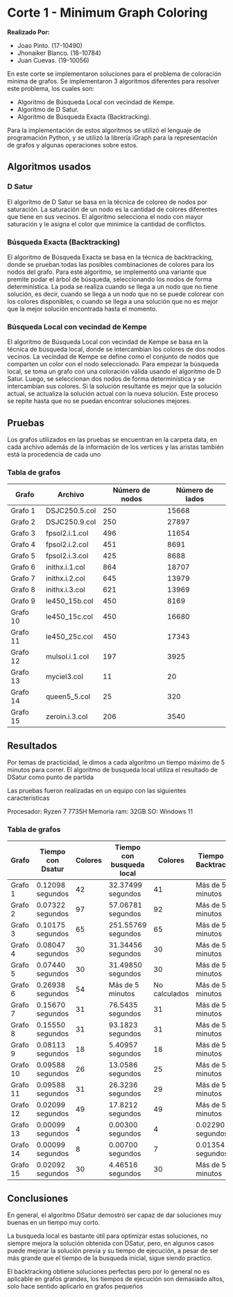 # Corte 1 - Minimum Graph Coloring

**Realizado Por:**
- Joao Pinto. (17-10490)
- Jhonaiker Blanco. (18-10784)
- Juan Cuevas. (19-10056)

En este corte se implementaron soluciones para el problema de coloración mínima de grafos. Se implementaron 3 algoritmos diferentes para resolver este problema, los cuales son:
- Algoritmo de Búsqueda Local con vecindad de Kempe.
- Algoritmo de D Satur.
- Algoritmo de Búsqueda Exacta (Backtracking).

Para la implementación de estos algoritmos se utilizó el lenguaje de programación Python, y se utilizó la librería iGraph para la representación de grafos y algunas operaciones sobre estos.

## Algoritmos usados

### D Satur

El algoritmo de D Satur se basa en la técnica de coloreo de nodos por saturación. La saturación de un nodo es la cantidad de colores diferentes que tiene en sus vecinos. El algoritmo selecciona el nodo con mayor saturación y le asigna el color que minimice la cantidad de conflictos. 

### Búsqueda Exacta (Backtracking)

El algoritmo de Búsqueda Exacta se basa en la técnica de backtracking, donde se prueban todas las posibles combinaciones de colores para los nodos del grafo. Para este algoritmo, se implementó una variante que premite podar el árbol de búsqueda, seleccionando los nodos de forma determinística. La poda se realiza cuando se llega a un nodo que no tiene solución, es decir, cuando se llega a un nodo que no se puede colorear con los colores disponibles, o cuando se llega a una solución que no es mejor que la mejor solución encontrada hasta el momento.

### Búsqueda Local con vecindad de Kempe

El algoritmo de Búsqueda Local con vecindad de Kempe se basa en la técnica de búsqueda local, donde se intercambian los colores de dos nodos vecinos. La vecindad de Kempe se define como el conjunto de nodos que comparten un color con el nodo seleccionado. Para empezar la búsqueda local, se toma un grafo con una coloración válida usando el algoritmo de D Satur. Luego, se seleccionan dos nodos de forma determinística y se intercambian sus colores. Si la solución resultante es mejor que la solución actual, se actualiza la solución actual con la nueva solución. Este proceso se repite hasta que no se puedan encontrar soluciones mejores.

## Pruebas

Los grafos utilizados en las pruebas se encuentran en la carpeta data, en cada archivo además de la información de los vertices y las aristas también está la procedencia de cada uno

### Tabla de grafos

| Grafo   | Archivo         | Número de nodos | Número de lados |
|---------|-----------------|-----------------|-----------------|
| Grafo 1 | DSJC250.5.col   | 250             | 15668           |
| Grafo 2 | DSJC250.9.col   | 250             | 27897           |
| Grafo 3 | fpsol2.i.1.col  | 496             | 11654           |
| Grafo 4 | fpsol2.i.2.col  | 451             | 8691            |
| Grafo 5 | fpsol2.i.3.col  | 425             | 8688            |
| Grafo 6 | inithx.i.1.col  | 864             | 18707           |
| Grafo 7 | inithx.i.2.col  | 645             | 13979           |
| Grafo 8 | inithx.i.3.col  | 621             | 13969           |
| Grafo 9 | le450_15b.col   | 450             | 8169            |
| Grafo 10| le450_15c.col   | 450             | 16680           |
| Grafo 11| le450_25c.col   | 450             | 17343           |
| Grafo 12| mulsol.i.1.col  | 197             | 3925            |
| Grafo 13| myciel3.col     | 11              | 20              |
| Grafo 14| queen5_5.col    | 25              | 320             |
| Grafo 15| zeroin.i.3.col  | 206             | 3540            |

## Resultados

Por temas de practicidad, le dimos a cada algoritmo un tiempo máximo de 5 minutos para correr. El algoritmo de busqueda local utiliza el resultado de DSatur como punto de partida 

Las pruebas fueron realizadas en un equipo con las siguientes caracteristicas

Procesador: Ryzen 7 7735H
Memoria ram: 32GB
SO: Windows 11 

### Tabla de grafos

| Grafo    | Tiempo con Dsatur | Colores | Tiempo con busqueda local | Colores        | Tiempo con Backtracking | Colores con bactracking |
|----------|-------------------|---------|---------------------------|----------------|-------------------------|-------------------------|
| Grafo 1  | 0.12098 segundos  |  42     |   32.37499 segundos       |  41            |    Más de 5 minutos     |      No calculados      |
| Grafo 2  | 0.07322 segundos  |  97     |   57.06781 segundos       |  92            |    Más de 5 minutos     |      No calculados      |
| Grafo 3  | 0.10175 segundos  |  65     |   251.55769 segundos      |  65            |    Más de 5 minutos     |      No calculados      |
| Grafo 4  | 0.08047 segundos  |  30     |   31.34456 segundos       |  30            |    Más de 5 minutos     |      No calculados      |
| Grafo 5  | 0.07440 segundos  |  30     |   31.49850 segundos       |  30            |    Más de 5 minutos     |      No calculados      |
| Grafo 6  | 0.26938 segundos  |  54     |   Más de 5 minutos        |  No calculados |    Más de 5 minutos     |      No calculados      |
| Grafo 7  | 0.15670 segundos  |  31     |   76.5435 segundos        |  31            |    Más de 5 minutos     |      No calculados      |
| Grafo 8  | 0.15550 segundos  |  31     |   93.1823 segundos        |  31            |    Más de 5 minutos     |      No calculados      |
| Grafo 9  | 0.08113 segundos  |  18     |   5.40957 segundos        |  18            |    Más de 5 minutos     |      No calculados      |
| Grafo 10 | 0.09588 segundos  |  26     |   13.0586 segundos        |  25            |    Más de 5 minutos     |      No calculados      |
| Grafo 11 | 0.09588 segundos  |  31     |   26.3236 segundos        |  29            |    Más de 5 minutos     |      No calculados      |
| Grafo 12 | 0.02099 segundos  |  49     |   17.8212 segundos        |  49            |    Más de 5 minutos     |      No calculados      |
| Grafo 13 | 0.00099 segundos  |  4      |   0.00300 segundos        |  4             |    0.02290 segundos     |      4                  |
| Grafo 14 | 0.00099 segundos  |  8      |   0.00700 segundos        |  7             |    0.01354 segundos     |      5                  |
| Grafo 15 | 0.02092 segundos  |  30     |   4.46516 segundos        |  30            |    Más de 5 minutos     |      No calculados      |


## Conclusiones

En general, el algoritmo DSatur demostró ser capaz de dar soluciones muy buenas en un tiempo muy corto. 

La busqueda local es bastante útil para optimizar estas soluciones, no siempre mejora la solución obtenida con DSatur, pero, en algunos casos puede mejorar la solución previa y su tiempo de ejecución, a pesar de ser más grande que el tiempo de la busqueda inicial, sigue siendo practico. 

El backtracking obtiene soluciones perfectas pero por lo general no es aplicable en grafos grandes, los tiempos de ejecución son demasiado altos, solo hace sentido aplicarlo en grafos pequeños